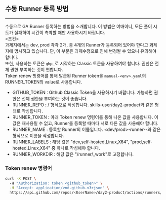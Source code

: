 ## 수동 Runner 등록 방법
---

수동으로 GA Runner 등록하는 방법을 소개합니다. 이 방법은 야매이니, 모든 풀이 시도가 실패하여 시간이 촉박할 때만 사용하시기 바랍니다.
<br />
<조건>  
과제지에서는 dev, prod 각각 2개, 총 4개의 Runner가 등록되어 있어야 한다고 과제지에 명시하고 있습니다. 단, 이 부분은 과제수정으로 인해 변경될 수 있으니 유의해야 합니다.  
또한, 사용하는 토큰은 `ghp_`로 시작하는 Classic 토큰을 사용하여야 합니다. 권한은 전체 권한 부여하는 것이 편합니다.  
Token renew 명령어를 통해 발급된 Runner token을 `manual-<env>.yaml`의 RUNNER_TOKEN의 value로 사용합니다.
<br />
<Provisioning>
- GITHUB_TOKEN : Github Classic Token을 사용하시기 바랍니다. 가능하면 권한은 전체 권한을 부여하는 것이 좋습니다.
- RUNNER_REPO : <username>/<reponame> 형식으로 작성합니다. skills-user/day2-product와 같은 형태로 작성합니다.
- RUNNER_TOKEN : 아래 Token renew 명령어를 통해 나온 값을 사용합니다. 이 값은 재사용될 수 없고, Runner를 등록할 때마다 서로 다른 값을 사용해야 합니다. 
- RUNNER_NAME : 등록할 Runner의 이름입니다. <dev/prod>-runner-<random5>-<random5>와 같은 형식으로 이름을 작성합니다.
- RUNNER_LABELS : 해당 값은 "dev,self-hosted,Linux,X64", "prod,self-hosted,Linux,X64" 중 하나로 작성해야 합니다.
- RUNNER_WORKDIR : 해당 값은 "/runner/_work"로 고정합니다.

### Token renew 명령어
```sh
curl -X POST \                                                                                          
  -H "Authorization: token <github_token>" \
  -H "Accept: application/vnd.github.v3+json" \
  https://api.github.com/repos/<UserName>/day2-product/actions/runners/registration-token
```